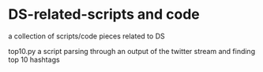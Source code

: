 # DS-related-scripts and code
a collection of scripts/code pieces related to DS

top10.py  a script parsing through an output of the twitter stream and finding top 10 hashtags


